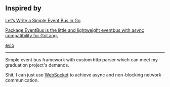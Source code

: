 ## Inspired by 

[Let’s Write a Simple Event Bus in Go](https://levelup.gitconnected.com/lets-write-a-simple-event-bus-in-go-79b9480d8997)

[Package EventBus is the little and lightweight eventbus with async compatibility for GoLang.](https://github.com/asaskevich/EventBus)

[evio](https://github.com/tidwall/evio)

---------------------------

Simple event bus framework with ~~custom http parser~~ which can meet my graduation project's demands.

Shit, I can just use [WebSocket](https://github.com/gobwas/ws) to achieve async and non-blocking network communication.